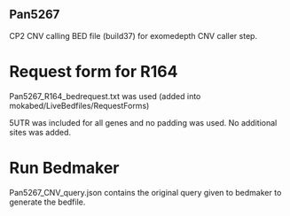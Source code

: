 ## Pan5267

CP2 CNV calling BED file (build37) for exomedepth CNV caller step.

# Request form for R164
Pan5267_R164_bedrequest.txt was used  (added into mokabed/LiveBedfiles/RequestForms)

5UTR was included for all genes and no padding was used. No additional sites was added.

# Run Bedmaker
Pan5267_CNV_query.json contains the original query given to bedmaker to generate the bedfile.